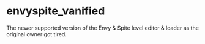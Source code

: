 # envyspite_vanified
The newer supported version of the Envy &amp; Spite level editor &amp; loader as the original owner got tired.
